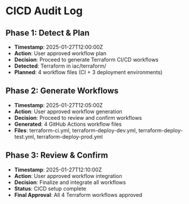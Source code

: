 # CICD Audit Log

## Phase 1: Detect & Plan

- **Timestamp**: 2025-01-27T12:00:00Z
- **Action**: User approved workflow plan
- **Decision**: Proceed to generate Terraform CI/CD workflows
- **Detected**: Terraform in iac/terraform/
- **Planned**: 4 workflow files (CI + 3 deployment environments)

## Phase 2: Generate Workflows

- **Timestamp**: 2025-01-27T12:05:00Z
- **Action**: User approved workflow generation
- **Decision**: Proceed to review and confirm workflows
- **Generated**: 4 GitHub Actions workflow files
- **Files**: terraform-ci.yml, terraform-deploy-dev.yml, terraform-deploy-test.yml, terraform-deploy-prod.yml

## Phase 3: Review & Confirm

- **Timestamp**: 2025-01-27T12:10:00Z
- **Action**: User approved workflow integration
- **Decision**: Finalize and integrate all workflows
- **Status**: CICD setup complete
- **Final Approval**: All 4 Terraform workflows approved